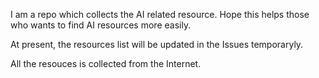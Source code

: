I am a repo which collects the AI related resource. Hope this helps those who wants to find AI resources more easily.

At present, the resources list will be updated in the Issues temporaryly.

All the resouces is collected from the Internet. 

